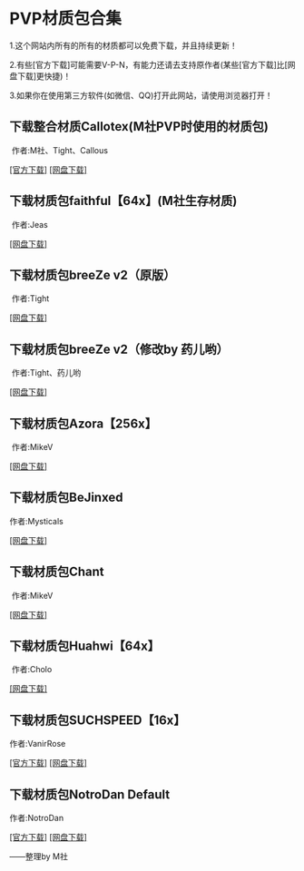 # PVP材质包合集

1.这个网站内所有的所有的材质都可以免费下载，并且持续更新！

2.有些[官方下载]可能需要V-P-N，有能力还请去支持原作者(某些[官方下载]比[网盘下载]更快捷)！

3.如果你在使用第三方软件(如微信、QQ)打开此网站，请使用浏览器打开！

## 下载整合材质Callotex(M社PVP时使用的材质包)

  作者:M社、Tight、Callous

[[官方下载]](https://mcjoint-stockcompany.github.io/error/)  [[网盘下载]](https://pan.baidu.com/s/1NGkeTqyuUtQSxPyYjPs8Aw)

## 下载材质包faithful【64x】(M社生存材质)

  作者:Jeas
 
[[网盘下载]](https://pan.baidu.com/s/1W2VG301t1YHU5u8XtLtlPw)

## 下载材质包breeZe v2（原版）

  作者:Tight
  
[[网盘下载]](https://pan.baidu.com/s/164BeLU4x7jOOf_Zs6NgfFA)

## 下载材质包breeZe v2（修改by 药儿哟）

  作者:Tight、药儿哟

[[网盘下载]](https://pan.baidu.com/s/1Vk1bZVZGUXLWhfdhQoZ5pg)

## 下载材质包Azora【256x】

  作者:MikeV

[[网盘下载]](https://pan.baidu.com/s/1KgPPhtzj_WTZQ9bbWkj1ow)

## 下载材质包BeJinxed

  作者:Mysticals

[[网盘下载]](https://pan.baidu.com/s/1KksT-NvVDrlmmCvXbaVrRw)

## 下载材质包Chant

  作者:MikeV

[[网盘下载]](https://pan.baidu.com/s/1l_O5f7k7o9SojYl19dol_g)

## 下载材质包Huahwi【64x】

  作者:Cholo

[[网盘下载]](https://pan.baidu.com/s/1m-3JMot6a8KbmXqOowF5fA)

## 下载材质包SUCHSPEED【16x】

  作者:VanirRose
  
[[官方下载]](http://t.cn/R1blD7j)  [[网盘下载]](https://pan.baidu.com/s/1w2VdSHK3dExOBTmO8dBj5g)

## 下载材质包NotroDan Default

  作者:NotroDan
  
[[官方下载]](http://t.cn/R1buLW8)  [[网盘下载]](https://pan.baidu.com/s/1_jbq-U1PCXzDFxt6rmoIBA)

——整理by M社
